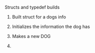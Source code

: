 Structs and typedef builds

1. Built struct for a dogs info

2. Initializes the information the dog has

3. Makes a new DOG

4. 